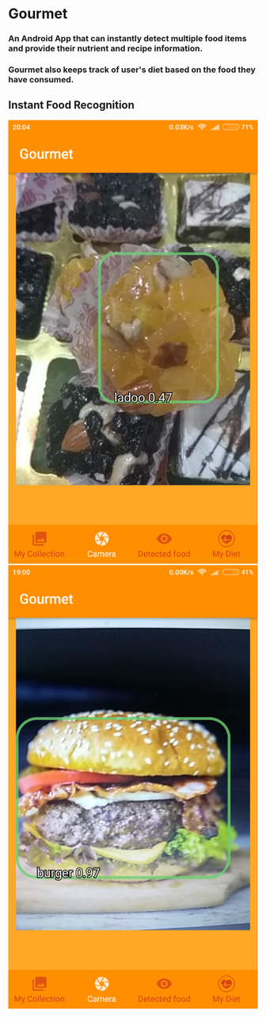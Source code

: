 # Gourmet

### An Android App that can instantly detect multiple food items and provide their nutrient and recipe information.
### Gourmet also keeps track of user's diet based on the food they have consumed.

## Instant Food Recognition
![Image of Detected Ladoo](https://github.com/de-crypto/Gourmet/blob/master/Images/Screenshot_2018-05-26-20-04-14-429_org.tensorflow.demo.png?v=4&s=200)
![Image of Detected Burger](https://github.com/de-crypto/Gourmet/blob/master/Images/Screenshot_2018-05-27-19-00-30-047_org.tensorflow.demo.png?v=4&s=200)

